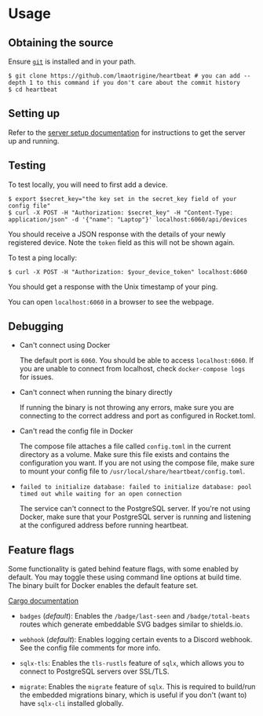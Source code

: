 # Usage

## Obtaining the source

Ensure [`git`](https://git-scm.com) is installed and in your path.

```console
$ git clone https://github.com/lmaotrigine/heartbeat # you can add --depth 1 to this command if you don't care about the commit history
$ cd heartbeat
```

## Setting up

Refer to the [server setup documentation](./server.md) for instructions to get the server up and running.

## Testing

To test locally, you will need to first add a device.

```console
$ export $secret_key="the key set in the secret_key field of your config file"
$ curl -X POST -H "Authorization: $secret_key" -H "Content-Type: application/json" -d '{"name": "Laptop"}' localhost:6060/api/devices
```

You should receive a JSON response with the details of your newly registered device. Note the `token` field as this will
not be shown again.

To test a ping locally:

```console
$ curl -X POST -H "Authorization: $your_device_token" localhost:6060
```

You should get a response with the Unix timestamp of your ping.

You can open `localhost:6060` in a browser to see the webpage.

## Debugging

- Can't connect using Docker

  The default port is `6060`. You should be able to access `localhost:6060`.
  If you are unable to connect from localhost, check `docker-compose logs` for issues.

- Can't connect when running the binary directly

  If running the binary is not throwing any errors, make sure you are connecting to the correct address and port as
  configured in Rocket.toml.

- Can't read the config file in Docker

  The compose file attaches a file called `config.toml` in the current directory as a volume. Make sure this file exists
  and contains the configuration you want. If you are not using the compose file, make sure to mount your config file to
  `/usr/local/share/heartbeat/config.toml`.

- `failed to initialize database: failed to initialize database: pool timed out while waiting for an open connection`

  The service can't connect to the PostgreSQL server. If you're not using Docker, make sure that your PostgreSQL server
  is running and listening at the configured address before running heartbeat.

## Feature flags

Some functionality is gated behind feature flags, with some enabled by default. You may toggle these using command line
options at build time. The binary built for Docker enables the default feature set.

[Cargo documentation](https://doc.rust-lang.org/cargo/reference/features.html)

- `badges` (*default*): Enables the `/badge/last-seen` and `/badge/total-beats` routes which generate embeddable SVG badges similar
  to shields.io.

- `webhook` (*default*): Enables logging certain events to a Discord webhook. See the config file comments for more info.

- `sqlx-tls`: Enables the `tls-rustls` feature of `sqlx`, which allows you to connect to PostgreSQL servers over
  SSL/TLS.

- `migrate`: Enables the `migrate` feature of `sqlx`. This is required to build/run the embedded migrations binary,
  which is useful if you don't (want to) have `sqlx-cli` installed globally.
